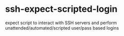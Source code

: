 # ssh-expect-scripted-login

expect script to interact with SSH servers and perform unattended/automated/scripted user/pass based logins
